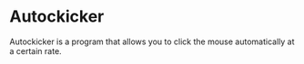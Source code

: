 # Autockicker

Autockicker is a program that allows you to click the mouse automatically at a certain rate.